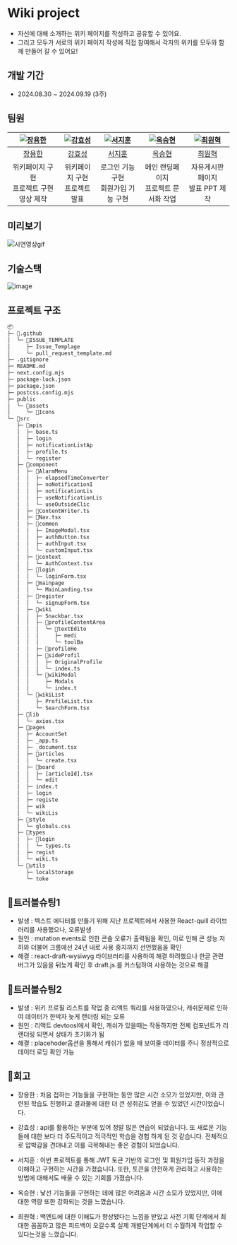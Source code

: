 # Wiki project
- 자신에 대해 소개하는 위키 페이지를 작성하고 공유할 수 있어요.
- 그리고 모두가 서로의 위키 페이지 작성에 직접 참여해서 각자의 위키를 모두와 함께 만들어 갈 수 있어요!

## 개발 기간
- 2024.08.30 ~ 2024.09.19 (3주)

## 팀원
| [![장용한][장용한 프로필]][장용한] | [![강효성][강효성 프로필]][강효성] | [![서지훈][서지훈 프로필]][서지훈] | [![옥승현][옥승현 프로필]][옥승현] | [![최원혁][최원혁 프로필]][최원혁] |
| :-------: | :-------: | :-------: | :-------: | :-------: |
| [장용한][장용한] | [강효성][강효성] | [서지훈][서지훈] | [옥승현][옥승현] | [최원혁][최원혁] |
| 위키페이지 구현 <br/> 프로젝트 구현 영상 제작 | 위키페이지 구현 <br/> 프로젝트 발표 | 로그인 기능 구현 <br/> 회원가입 기능 구현 | 메인 랜딩페이지 <br/> 프로젝트 문서화 작업 | 자유게시판 페이지 <br/> 발표 PPT 제작 |


## 미리보기
![시연영상gif](https://github.com/user-attachments/assets/5058a382-094e-476f-8eeb-f649a0d4745d)


## 기술스택
![image](https://github.com/user-attachments/assets/8a8e2135-d54e-426a-8432-9df4a4e75816)



## 프로젝트 구조
```txt
📦 
├─ 📂.github
│  └─ 📂ISSUE_TEMPLATE
│     ├─ Issue_Templage
│     └─ pull_request_template.md
├─ .gitignore
├─ README.md
├─ next.config.mjs
├─ package-lock.json
├─ package.json
├─ postcss.config.mjs
├─ public
│  └─ 📂assets
│     └─ 📂Icons
└─ 📂src
   ├─ 📂apis
   │  ├─ base.ts
   │  ├─ login
   │  ├─ notificationListAp
   │  ├─ profile.ts
   │  └─ register
   ├─ 📂component
   │  ├─ 📂AlarmMenu
   │  │  ├─ elapsedTimeConverter
   │  │  ├─ noNotificationI
   │  │  ├─ notificationLis
   │  │  ├─ useNotificationLis
   │  │  └─ useOutsideClic
   │  ├─ 📂ContentWriter.ts
   │  ├─ 📂Nav.tsx
   │  ├─ 📂common
   │  │  ├─ ImageModal.tsx
   │  │  ├─ authButton.tsx
   │  │  ├─ authInput.tsx
   │  │  └─ customInput.tsx
   │  ├─ 📂context
   │  │  └─ AuthContext.tsx
   │  ├─ 📂login
   │  │  └─ loginForm.tsx
   │  ├─ 📂mainpage
   │  │  └─ MainLanding.tsx
   │  ├─ 📂register
   │  │  └─ signupForm.tsx
   │  ├─ 📂wiki
   │  │  ├─ Snackbar.tsx
   │  │  ├─ 📂profileContentArea
   │  │  │  └─ 📂textEdito
   │  │  │     ├─ medi
   │  │  │     └─ toolBa
   │  │  ├─ 📂profileHe
   │  │  ├─ 📂sideProfil
   │  │  │  ├─ OriginalProfile
   │  │  │  └─ index.ts
   │  │  └─ 📂wikiModal
   │  │     ├─ Modals
   │  │     └─ index.t
   │  └─ 📂wikiList
   │     ├─ ProfileList.tsx
   │     └─ SearchForm.tsx
   ├─ 📂lib
   │  └─ axios.tsx
   ├─ 📂pages
   │  ├─ AccountSet
   │  ├─ _app.ts
   │  ├─ _document.tsx
   │  ├─ 📂articles
   │  │  └─ create.tsx
   │  ├─ 📂board
   │  │  ├─ [articleId].tsx
   │  │  └─ edit
   │  ├─ index.t
   │  ├─ login
   │  ├─ registe
   │  ├─ wik
   │  └─ wikiLis
   ├─ 📂style
   │  └─ globals.css
   ├─ 📂types
   │  ├─ 📂login
   │  │  └─ types.ts
   │  ├─ regist
   │  └─ wiki.ts
   └─ 📂utils
      ├─ localStorage
      └─ toke
```

## 🚨트러블슈팅1
- 발생 : 
텍스트 에디터를 만들기 위해 지난 프로젝트에서 사용한 React-quill 라이브러리를 사용했으나, 오류발생
- 원인 : 
mutation events로 인한 콘솔 오류가 출력됨을 확인, 이로 인해 큰 성능 저하와 더불어 크롬에선 24년 내로 사용 중지까지 선언했음을 확인
- 해결 :
react-draft-wysiwyg 라이브러리를 사용하여 해결 하려했으나 한글 관련 버그가 있음을 뒤늦게 확인 후  draft.js.를 커스텀하여 사용하는 것으로 해결 

## 🚨트러블슈팅2
- 발생 :
위키 프로필 리스트를 작업 중 리액트 쿼리를 사용하였으나, 캐쉬문제로 인하여 데이터가 한박자 늦게 랜더링 되는 오류
- 원인 :
리액트 devtoosl에서 확인, 캐쉬가 있을때는 작동하지만  전체 컴포넌트가 리랜더링 되면서 상태가 초기화가 됨
- 해결 :
placehoder옵션을 통해서 캐쉬가 없을 때 보여줄  데이터를 주니 정상적으로 데이터 로딩 확인 가능 



## 📌회고

- 장용한 : 처음 접하는 기능들을 구현하는 동안 많은 시간 소모가 있었지만, 이와 관련된 학습도 진행하고 결과물에 대한 더 큰 성취감도 얻을 수 있었던 시간이었습니다.

- 강효성 : api를 활용하는 부분에 있어 정말 많은 연습이 되었습니다. 또 새로운 기능들에 대한 보다 더 주도적이고 적극적인 학습을 경험 하게 된 것 같습니다. 전체적으로 압박감을 견뎌내고 이를 극복해내는 좋은 경험이 되었습니다.

- 서지훈 : 이번 프로젝트를 통해 JWT 토큰 기반의 로그인 및 회원가입 동작 과정을 이해하고 구현하는 시간을 가졌습니다. 또한, 토큰을 안전하게 관리하고 사용하는 방법에 대해서도 배울 수 있는 기회를 가졌습니다.

- 옥승현 : 낯선 기능들을 구현하는 데에 많은 어려움과 시간 소모가 있었지만, 이에 대한 역량 또한 강화되는 것을 느꼈습니다.

- 최원혁 : 백엔드에 대한 이해도가 향상됐다는 느낌을 받았고 사전 기획 단계에서 최대한 꼼꼼하고 많은 피드백이 오갈수록 실제 개발단계에서 더 수월하게 작업할 수 있다는것을 느꼈습니다.






<!-- Links -->
[장용한]: https://github.com/jangyonghan
[강효성]: https://github.com/Happ-yee4831
[서지훈]: https://github.com/SealBros
[옥승현]: https://github.com/SeungHyunOK
[최원혁]: https://github.com/cwonhyeok

<!-- Profile Links -->
[장용한 프로필]: https://avatars.githubusercontent.com/u/169638454?v=4
[강효성 프로필]: https://avatars.githubusercontent.com/u/170175553?v=4
[서지훈 프로필]: https://avatars.githubusercontent.com/u/122066277?v=4
[옥승현 프로필]: https://avatars.githubusercontent.com/u/133335976?v=4
[최원혁 프로필]: https://avatars.githubusercontent.com/u/169676867?s=400&u=59acff7ec0d1f8334fd0f0f7df947749d9a57544&v=4